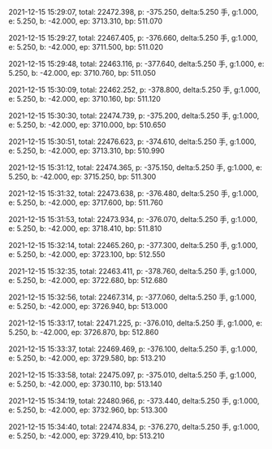 2021-12-15 15:29:07, total: 22472.398, p: -375.250, delta:5.250 手, g:1.000, e: 5.250, b: -42.000, ep: 3713.310, bp: 511.070

2021-12-15 15:29:27, total: 22467.405, p: -376.660, delta:5.250 手, g:1.000, e: 5.250, b: -42.000, ep: 3711.500, bp: 511.020

2021-12-15 15:29:48, total: 22463.116, p: -377.640, delta:5.250 手, g:1.000, e: 5.250, b: -42.000, ep: 3710.760, bp: 511.050

2021-12-15 15:30:09, total: 22462.252, p: -378.800, delta:5.250 手, g:1.000, e: 5.250, b: -42.000, ep: 3710.160, bp: 511.120

2021-12-15 15:30:30, total: 22474.739, p: -375.200, delta:5.250 手, g:1.000, e: 5.250, b: -42.000, ep: 3710.000, bp: 510.650

2021-12-15 15:30:51, total: 22476.623, p: -374.610, delta:5.250 手, g:1.000, e: 5.250, b: -42.000, ep: 3713.310, bp: 510.990

2021-12-15 15:31:12, total: 22474.365, p: -375.150, delta:5.250 手, g:1.000, e: 5.250, b: -42.000, ep: 3715.250, bp: 511.300

2021-12-15 15:31:32, total: 22473.638, p: -376.480, delta:5.250 手, g:1.000, e: 5.250, b: -42.000, ep: 3717.600, bp: 511.760

2021-12-15 15:31:53, total: 22473.934, p: -376.070, delta:5.250 手, g:1.000, e: 5.250, b: -42.000, ep: 3718.410, bp: 511.810

2021-12-15 15:32:14, total: 22465.260, p: -377.300, delta:5.250 手, g:1.000, e: 5.250, b: -42.000, ep: 3723.100, bp: 512.550

2021-12-15 15:32:35, total: 22463.411, p: -378.760, delta:5.250 手, g:1.000, e: 5.250, b: -42.000, ep: 3722.680, bp: 512.680

2021-12-15 15:32:56, total: 22467.314, p: -377.060, delta:5.250 手, g:1.000, e: 5.250, b: -42.000, ep: 3726.940, bp: 513.000

2021-12-15 15:33:17, total: 22471.225, p: -376.010, delta:5.250 手, g:1.000, e: 5.250, b: -42.000, ep: 3726.870, bp: 512.860

2021-12-15 15:33:37, total: 22469.469, p: -376.100, delta:5.250 手, g:1.000, e: 5.250, b: -42.000, ep: 3729.580, bp: 513.210

2021-12-15 15:33:58, total: 22475.097, p: -375.010, delta:5.250 手, g:1.000, e: 5.250, b: -42.000, ep: 3730.110, bp: 513.140

2021-12-15 15:34:19, total: 22480.966, p: -373.440, delta:5.250 手, g:1.000, e: 5.250, b: -42.000, ep: 3732.960, bp: 513.300

2021-12-15 15:34:40, total: 22474.834, p: -376.270, delta:5.250 手, g:1.000, e: 5.250, b: -42.000, ep: 3729.410, bp: 513.210